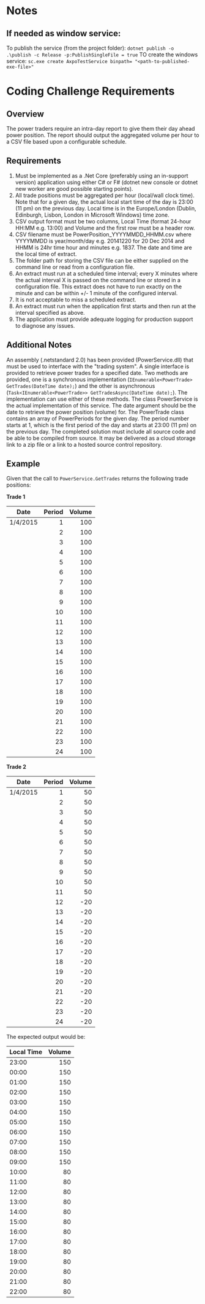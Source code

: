 # Notes
## If needed as window service:
To publish the service (from the project folder):
      `dotnet publish -o .\publish -c Release -p:PublishSingleFile = true`
TO create the windows service:
      `sc.exe create AxpoTestService binpath= "<path-to-published-exe-file>"`

# Coding Challenge Requirements
## Overview
The power traders require an intra-day report to give them their day ahead power position. The report should output the aggregated volume per hour to a CSV file based upon a configurable schedule.

## Requirements
1. Must be implemented as a .Net Core (preferably using an in-support version) application using either C# or F# (dotnet new console or dotnet new worker are good possible starting points).
2. All trade positions must be aggregated per hour (local/wall clock time). Note that for a given day, the actual local start time of the day is 23:00 (11 pm) on the previous day. Local time is in the Europe/London (Dublin, Edinburgh, Lisbon, London in Microsoft Windows) time zone.
3. CSV output format must be two columns, Local Time (format 24-hour HH:MM e.g. 13:00) and Volume and the first row must be a header row.
4. CSV filename must be PowerPosition_YYYYMMDD_HHMM.csv where YYYYMMDD is year/month/day e.g. 20141220 for 20 Dec 2014 and HHMM is 24hr time hour and minutes e.g. 1837. The date and time are the local time of extract.
5. The folder path for storing the CSV file can be either supplied on the command line or read from a configuration file.
6. An extract must run at a scheduled time interval; every X minutes where the actual interval X is passed on the command line or stored in a configuration file. This extract does not have to run exactly on the minute and can be within +/- 1 minute of the configured interval.
7. It is not acceptable to miss a scheduled extract.
8. An extract must run when the application first starts and then run at the interval specified as above.
9. The application must provide adequate logging for production support to diagnose any issues.

## Additional Notes
An assembly (.netstandard 2.0) has been provided (PowerService.dll) that must be used to interface with the "trading system". A single interface is provided to retrieve power trades for a specified date. Two methods are provided, one is a synchronous implementation (`IEnumerable<PowerTrade> GetTrades(DateTime date);`) and the other is asynchronous (`Task<IEnumerable<PowerTrade>> GetTradesAsync(DateTime date);`). The implementation can use either of these methods. The class PowerService is the actual implementation of this service. The date argument should be the date to retrieve the power position (volume) for.
The PowerTrade class contains an array of PowerPeriods for the given day. The period number starts at 1, which is the first period of the day and starts at 23:00 (11 pm) on the previous day. 
The completed solution must include all source code and be able to be compiled from source. It may be delivered as a cloud storage link to a zip file or a link to a hosted source control repository.

## Example
Given that the call to `PowerService.GetTrades` returns the following trade positions:

**Trade 1**

| Date     | Period | Volume |
|----------|-------:|-------:|
| 1/4/2015 |      1 |    100 |
|          |      2 |    100 |
|          |      3 |    100 |
|          |      4 |    100 |
|          |      5 |    100 |
|          |      6 |    100 |
|          |      7 |    100 |
|          |      8 |    100 |
|          |      9 |    100 |
|          |     10 |    100 |
|          |     11 |    100 |
|          |     12 |    100 |
|          |     13 |    100 |
|          |     14 |    100 |
|          |     15 |    100 |
|          |     16 |    100 |
|          |     17 |    100 |
|          |     18 |    100 |
|          |     19 |    100 |
|          |     20 |    100 |
|          |     21 |    100 |
|          |     22 |    100 |
|          |     23 |    100 |
|          |     24 |    100 |

**Trade 2**

| Date     | Period | Volume |
|----------|-------:|-------:|
| 1/4/2015 |      1 |     50 |
|          |      2 |     50 |
|          |      3 |     50 |
|          |      4 |     50 |
|          |      5 |     50 |
|          |      6 |     50 |
|          |      7 |     50 |
|          |      8 |     50 |
|          |      9 |     50 |
|          |     10 |     50 |
|          |     11 |     50 |
|          |     12 |    -20 |
|          |     13 |    -20 |
|          |     14 |    -20 |
|          |     15 |    -20 |
|          |     16 |    -20 |
|          |     17 |    -20 |
|          |     18 |    -20 |
|          |     19 |    -20 |
|          |     20 |    -20 |
|          |     21 |    -20 |
|          |     22 |    -20 |
|          |     23 |    -20 |
|          |     24 |    -20 |

The expected output would be:

| Local Time | Volume |
| ---        | ---:   |
| 23:00      | 150    |
| 00:00      | 150    |
| 01:00      | 150    |
| 02:00      | 150    |
| 03:00      | 150    |
| 04:00      | 150    |
| 05:00      | 150    |
| 06:00      | 150    |
| 07:00      | 150    |
| 08:00      | 150    |
| 09:00      | 150    |
| 10:00      | 80    |
| 11:00      | 80    |
| 12:00      | 80    |
| 13:00      | 80    |
| 14:00      | 80    |
| 15:00      | 80    |
| 16:00      | 80    |
| 17:00      | 80    |
| 18:00      | 80    |
| 19:00      | 80    |
| 20:00      | 80    |
| 21:00      | 80    |
| 22:00      | 80    |
